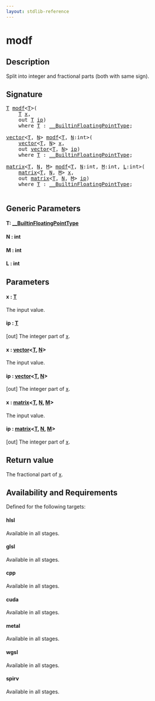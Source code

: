```yaml
---
layout: stdlib-reference
---
```


# modf

## Description

Split into integer and fractional parts (both with same sign).



## Signature 

<pre>
<a href="modf#typeparam-T" class="code_type">T</a> <a href="modf">modf</a>&lt;<a href="modf#typeparam-T" class="code_type">T</a>&gt;(
    <a href="modf#typeparam-T" class="code_type">T</a> <a href="modf#decl-x" class="code_param">x</a>,
    <span class="code_keyword">out</span> <a href="modf#typeparam-T" class="code_type">T</a> <a href="modf#decl-ip" class="code_param">ip</a>)
    <span class='code_keyword'>where</span> <a href="modf#typeparam-T" class="code_type">T</a> : <a href="../interfaces/0_builtinfloatingpointtype-029hm/index" class="code_type">__BuiltinFloatingPointType</a>;

<a href="../types/vector/index" class="code_type">vector</a>&lt;<a href="modf#typeparam-T" class="code_type">T</a>, <a href="modf#decl-N" class="code_var">N</a>&gt; <a href="modf">modf</a>&lt;<a href="modf#typeparam-T" class="code_type">T</a>, <a href="modf#decl-N" class="code_var">N</a>:<span class="code_keyword">int</span>&gt;(
    <a href="../types/vector/index" class="code_type">vector</a>&lt;<a href="modf#typeparam-T" class="code_type">T</a>, <a href="modf#decl-N" class="code_var">N</a>&gt; <a href="modf#decl-x" class="code_param">x</a>,
    <span class="code_keyword">out</span> <a href="../types/vector/index" class="code_type">vector</a>&lt;<a href="modf#typeparam-T" class="code_type">T</a>, <a href="modf#decl-N" class="code_var">N</a>&gt; <a href="modf#decl-ip" class="code_param">ip</a>)
    <span class='code_keyword'>where</span> <a href="modf#typeparam-T" class="code_type">T</a> : <a href="../interfaces/0_builtinfloatingpointtype-029hm/index" class="code_type">__BuiltinFloatingPointType</a>;

<a href="../types/matrix/index" class="code_type">matrix</a>&lt;<a href="modf#typeparam-T" class="code_type">T</a>, <a href="modf#decl-N" class="code_var">N</a>, <a href="modf#decl-M" class="code_var">M</a>&gt; <a href="modf">modf</a>&lt;<a href="modf#typeparam-T" class="code_type">T</a>, <a href="modf#decl-N" class="code_var">N</a>:<span class="code_keyword">int</span>, <a href="modf#decl-M" class="code_var">M</a>:<span class="code_keyword">int</span>, <a href="modf#decl-L" class="code_var">L</a>:<span class="code_keyword">int</span>&gt;(
    <a href="../types/matrix/index" class="code_type">matrix</a>&lt;<a href="modf#typeparam-T" class="code_type">T</a>, <a href="modf#decl-N" class="code_var">N</a>, <a href="modf#decl-M" class="code_var">M</a>&gt; <a href="modf#decl-x" class="code_param">x</a>,
    <span class="code_keyword">out</span> <a href="../types/matrix/index" class="code_type">matrix</a>&lt;<a href="modf#typeparam-T" class="code_type">T</a>, <a href="modf#decl-N" class="code_var">N</a>, <a href="modf#decl-M" class="code_var">M</a>&gt; <a href="modf#decl-ip" class="code_param">ip</a>)
    <span class='code_keyword'>where</span> <a href="modf#typeparam-T" class="code_type">T</a> : <a href="../interfaces/0_builtinfloatingpointtype-029hm/index" class="code_type">__BuiltinFloatingPointType</a>;

</pre>

## Generic Parameters

####  <a id="typeparam-T"></a>T: [\_\_BuiltinFloatingPointType](../interfaces/0_builtinfloatingpointtype-029hm/index)
####  <a id="decl-N"></a>N  : int
####  <a id="decl-M"></a>M  : int
####  <a id="decl-L"></a>L  : int

## Parameters

####  <a id="decl-x"></a>x  : [T](modf#typeparam-T)
The input value.

####  <a id="decl-ip"></a>ip  : [T](modf#typeparam-T)
\[out\] The integer part of <span class='code'><a href="modf#decl-x" class="code_param">x</a></span>.

####  <a id="decl-x"></a>x  : [vector](../types/vector/index)\<[T](../types/vector/index#typeparam-T), [N](../types/vector/index#decl-N)\>
The input value.

####  <a id="decl-ip"></a>ip  : [vector](../types/vector/index)\<[T](../types/vector/index#typeparam-T), [N](../types/vector/index#decl-N)\>
\[out\] The integer part of <span class='code'><a href="modf#decl-x" class="code_param">x</a></span>.

####  <a id="decl-x"></a>x  : [matrix](../types/matrix/index)\<[T](), [N](../types/matrix/index#decl-N), [M](../types/matrix/index#decl-M)\>
The input value.

####  <a id="decl-ip"></a>ip  : [matrix](../types/matrix/index)\<[T](), [N](../types/matrix/index#decl-N), [M](../types/matrix/index#decl-M)\>
\[out\] The integer part of <span class='code'><a href="modf#decl-x" class="code_param">x</a></span>.


## Return value
The fractional part of <span class='code'><a href="modf#decl-x" class="code_param">x</a></span>.


## Availability and Requirements

Defined for the following targets:

#### hlsl
Available in all stages.

#### glsl
Available in all stages.

#### cpp
Available in all stages.

#### cuda
Available in all stages.

#### metal
Available in all stages.

#### wgsl
Available in all stages.

#### spirv
Available in all stages.



